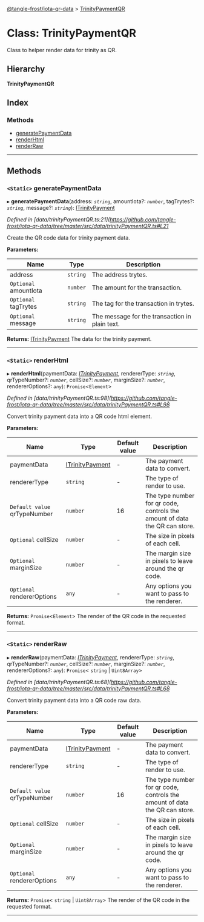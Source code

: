 [@tangle-frost/iota-qr-data](../README.md) > [TrinityPaymentQR](../classes/trinitypaymentqr.md)

# Class: TrinityPaymentQR

Class to helper render data for trinity as QR.

## Hierarchy

**TrinityPaymentQR**

## Index

### Methods

* [generatePaymentData](trinitypaymentqr.md#generatepaymentdata)
* [renderHtml](trinitypaymentqr.md#renderhtml)
* [renderRaw](trinitypaymentqr.md#renderraw)

---

## Methods

<a id="generatepaymentdata"></a>

### `<Static>` generatePaymentData

▸ **generatePaymentData**(address: *`string`*, amountIota?: *`number`*, tagTrytes?: *`string`*, message?: *`string`*): [ITrinityPayment](../interfaces/itrinitypayment.md)

*Defined in [data/trinityPaymentQR.ts:21](https://github.com/tangle-frost/iota-qr-data/tree/master/src/data/trinityPaymentQR.ts#L21*

Create the QR code data for trinity payment data.

**Parameters:**

| Name | Type | Description |
| ------ | ------ | ------ |
| address | `string` |  The address trytes. |
| `Optional` amountIota | `number` |  The amount for the transaction. |
| `Optional` tagTrytes | `string` |  The tag for the transaction in trytes. |
| `Optional` message | `string` |  The message for the transaction in plain text. |

**Returns:** [ITrinityPayment](../interfaces/itrinitypayment.md)
The data for the trinity payment.

___
<a id="renderhtml"></a>

### `<Static>` renderHtml

▸ **renderHtml**(paymentData: *[ITrinityPayment](../interfaces/itrinitypayment.md)*, rendererType: *`string`*, qrTypeNumber?: *`number`*, cellSize?: *`number`*, marginSize?: *`number`*, rendererOptions?: *`any`*): `Promise`<`Element`>

*Defined in [data/trinityPaymentQR.ts:98](https://github.com/tangle-frost/iota-qr-data/tree/master/src/data/trinityPaymentQR.ts#L98*

Convert trinity payment data into a QR code html element.

**Parameters:**

| Name | Type | Default value | Description |
| ------ | ------ | ------ | ------ |
| paymentData | [ITrinityPayment](../interfaces/itrinitypayment.md) | - |  The payment data to convert. |
| rendererType | `string` | - |  The type of render to use. |
| `Default value` qrTypeNumber | `number` | 16 |  The type number for qr code, controls the amount of data the QR can store. |
| `Optional` cellSize | `number` | - |  The size in pixels of each cell. |
| `Optional` marginSize | `number` | - |  The margin size in pixels to leave around the qr code. |
| `Optional` rendererOptions | `any` | - |  Any options you want to pass to the renderer. |

**Returns:** `Promise`<`Element`>
The render of the QR code in the requested format.

___
<a id="renderraw"></a>

### `<Static>` renderRaw

▸ **renderRaw**(paymentData: *[ITrinityPayment](../interfaces/itrinitypayment.md)*, rendererType: *`string`*, qrTypeNumber?: *`number`*, cellSize?: *`number`*, marginSize?: *`number`*, rendererOptions?: *`any`*): `Promise`< `string` &#124; `Uint8Array`>

*Defined in [data/trinityPaymentQR.ts:68](https://github.com/tangle-frost/iota-qr-data/tree/master/src/data/trinityPaymentQR.ts#L68*

Convert trinity payment data into a QR code raw data.

**Parameters:**

| Name | Type | Default value | Description |
| ------ | ------ | ------ | ------ |
| paymentData | [ITrinityPayment](../interfaces/itrinitypayment.md) | - |  The payment data to convert. |
| rendererType | `string` | - |  The type of render to use. |
| `Default value` qrTypeNumber | `number` | 16 |  The type number for qr code, controls the amount of data the QR can store. |
| `Optional` cellSize | `number` | - |  The size in pixels of each cell. |
| `Optional` marginSize | `number` | - |  The margin size in pixels to leave around the qr code. |
| `Optional` rendererOptions | `any` | - |  Any options you want to pass to the renderer. |

**Returns:** `Promise`< `string` &#124; `Uint8Array`>
The render of the QR code in the requested format.

___

